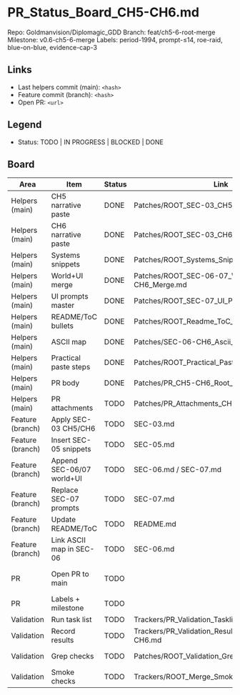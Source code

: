 # PR_Status_Board_CH5-CH6.md

Repo: Goldmanvision/Diplomagic_GDD
Branch: feat/ch5-6-root-merge
Milestone: v0.6-ch5-6-merge
Labels: period-1994, prompt-≤14, roe-raid, blue-on-blue, evidence-cap-3

## Links
- Last helpers commit (main): `<hash>`
- Feature commit (branch): `<hash>`
- Open PR: `<url>`

## Legend
- Status: TODO | IN PROGRESS | BLOCKED | DONE

## Board
| Area | Item | Status | Link | Notes |
|---|---|---|---|---|
| Helpers (main) | CH5 narrative paste | DONE | Patches/ROOT_SEC-03_CH5_Narrative_Paste.md |  |
| Helpers (main) | CH6 narrative paste | DONE | Patches/ROOT_SEC-03_CH6_Narrative_Paste.md |  |
| Helpers (main) | Systems snippets | DONE | Patches/ROOT_Systems_Snippet_Replacements.md |  |
| Helpers (main) | World+UI merge | DONE | Patches/ROOT_SEC-06-07_World_UI_CH5-CH6_Merge.md |  |
| Helpers (main) | UI prompts master | DONE | Patches/ROOT_SEC-07_UI_Prompts_Master.md |  |
| Helpers (main) | README/ToC bullets | DONE | Patches/ROOT_Readme_ToC_CH5-CH6_Insert.md |  |
| Helpers (main) | ASCII map | DONE | Patches/SEC-06-CH6_Ascii_Map.md |  |
| Helpers (main) | Practical paste steps | DONE | Patches/ROOT_Practical_Paste_Steps.md |  |
| Helpers (main) | PR body | DONE | Patches/PR_CH5-CH6_Root_Merge.md |  |
| Helpers (main) | PR attachments | TODO | Patches/PR_Attachments_CH5-CH6.md | keep ≤3 files/turn |
| Feature (branch) | Apply SEC-03 CH5/CH6 | TODO | SEC-03.md |  |
| Feature (branch) | Insert SEC-05 snippets | TODO | SEC-05.md |  |
| Feature (branch) | Append SEC-06/07 world+UI | TODO | SEC-06.md / SEC-07.md |  |
| Feature (branch) | Replace SEC-07 prompts | TODO | SEC-07.md |  |
| Feature (branch) | Update README/ToC | TODO | README.md |  |
| Feature (branch) | Link ASCII map in SEC-06 | TODO | SEC-06.md |  |
| PR | Open PR to main | TODO |  | use helpers PR body |
| PR | Labels + milestone | TODO |  | per policy |
| Validation | Run task list | TODO | Trackers/PR_Validation_Tasklist_CH5-CH6.md |  |
| Validation | Record results | TODO | Trackers/PR_Validation_Results_Summary_CH5-CH6.md |  |
| Validation | Grep checks | TODO | Patches/ROOT_Validation_Grep_Patterns.md | export next |
| Validation | Smoke checks | TODO | Trackers/ROOT_Merge_Smoke_Checks.md |  |
